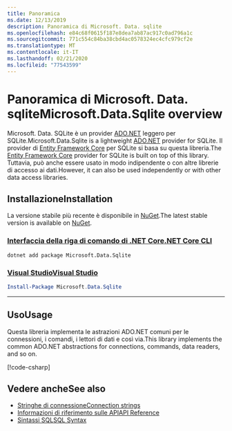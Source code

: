 ```yaml
---
title: Panoramica
ms.date: 12/13/2019
description: Panoramica di Microsoft. Data. sqlite
ms.openlocfilehash: e84c68f0615f187e8dea7ab87ac917c0ad796a1c
ms.sourcegitcommit: 771c554c84ba38cbd4ac0578324ec4cfc979cf2e
ms.translationtype: MT
ms.contentlocale: it-IT
ms.lasthandoff: 02/21/2020
ms.locfileid: "77543599"
---
```

# <a name="microsoftdatasqlite-overview"></a><span data-ttu-id="d9ad0-103">Panoramica di Microsoft. Data. sqlite</span><span class="sxs-lookup"><span data-stu-id="d9ad0-103">Microsoft.Data.Sqlite overview</span></span>

<span data-ttu-id="d9ad0-104">Microsoft. Data. SQLite è un provider [ADO.NET](../../../framework/data/adonet/index.md) leggero per SQLite.</span><span class="sxs-lookup"><span data-stu-id="d9ad0-104">Microsoft.Data.Sqlite is a lightweight [ADO.NET](../../../framework/data/adonet/index.md) provider for SQLite.</span></span> <span data-ttu-id="d9ad0-105">Il provider di [Entity Framework Core](/ef/core/) per SQLite si basa su questa libreria.</span><span class="sxs-lookup"><span data-stu-id="d9ad0-105">The [Entity Framework Core](/ef/core/) provider for SQLite is built on top of this library.</span></span> <span data-ttu-id="d9ad0-106">Tuttavia, può anche essere usato in modo indipendente o con altre librerie di accesso ai dati.</span><span class="sxs-lookup"><span data-stu-id="d9ad0-106">However, it can also be used independently or with other data access libraries.</span></span>

## <a name="installation"></a><span data-ttu-id="d9ad0-107">Installazione</span><span class="sxs-lookup"><span data-stu-id="d9ad0-107">Installation</span></span>

<span data-ttu-id="d9ad0-108">La versione stabile più recente è disponibile in [NuGet](https://www.nuget.org/packages/Microsoft.Data.Sqlite).</span><span class="sxs-lookup"><span data-stu-id="d9ad0-108">The latest stable version is available on [NuGet](https://www.nuget.org/packages/Microsoft.Data.Sqlite).</span></span>

### <a name="net-core-cli"></a>[<span data-ttu-id="d9ad0-109">Interfaccia della riga di comando di .NET Core</span><span class="sxs-lookup"><span data-stu-id="d9ad0-109">.NET Core CLI</span></span>](#tab/netcore-cli)

```dotnetcli
dotnet add package Microsoft.Data.Sqlite
```

### <a name="visual-studio"></a>[<span data-ttu-id="d9ad0-110">Visual Studio</span><span class="sxs-lookup"><span data-stu-id="d9ad0-110">Visual Studio</span></span>](#tab/visual-studio)

``` PowerShell
Install-Package Microsoft.Data.Sqlite
```

---

## <a name="usage"></a><span data-ttu-id="d9ad0-111">Uso</span><span class="sxs-lookup"><span data-stu-id="d9ad0-111">Usage</span></span>

<span data-ttu-id="d9ad0-112">Questa libreria implementa le astrazioni ADO.NET comuni per le connessioni, i comandi, i lettori di dati e così via.</span><span class="sxs-lookup"><span data-stu-id="d9ad0-112">This library implements the common ADO.NET abstractions for connections, commands, data readers, and so on.</span></span>

[!code-csharp[](../../../../samples/snippets/standard/data/sqlite/HelloWorldSample/Program.cs?name=snippet_HelloWorld)]

## <a name="see-also"></a><span data-ttu-id="d9ad0-113">Vedere anche</span><span class="sxs-lookup"><span data-stu-id="d9ad0-113">See also</span></span>

* [<span data-ttu-id="d9ad0-114">Stringhe di connessione</span><span class="sxs-lookup"><span data-stu-id="d9ad0-114">Connection strings</span></span>](connection-strings.md)
* [<span data-ttu-id="d9ad0-115">Informazioni di riferimento sulle API</span><span class="sxs-lookup"><span data-stu-id="d9ad0-115">API Reference</span></span>](/dotnet/api/?view=msdata-sqlite-3.0)
* [<span data-ttu-id="d9ad0-116">Sintassi SQL</span><span class="sxs-lookup"><span data-stu-id="d9ad0-116">SQL Syntax</span></span>](https://www.sqlite.org/lang.html)
